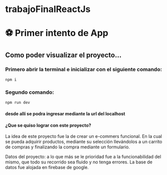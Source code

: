# trabajoFinalReactJs

# ⚽ Primer intento de App

## Como poder visualizar el proyecto...

### Primero abrir la terminal e inicializar con el siguiente comando:  

    npm i

### Segundo comando:

    npm run dev

#### desde allí se podra ingresar mediante la url del localhost

#### ¿Que se quiso lograr con este proyecto?

La idea de este proyecto fue la de crear un e-commers funcional. En la cual se pueda adquirir productos, mediante su selección llevándolos a un carrito de compras y finalizando la compra mediante un formulario. 

Datos del proyecto: a lo que más se le prioridad fue a la funcionabilidad del mismo, que todo su recorrido sea fluido y no tenga errores. La base de datos fue alojada en firebase de google.
